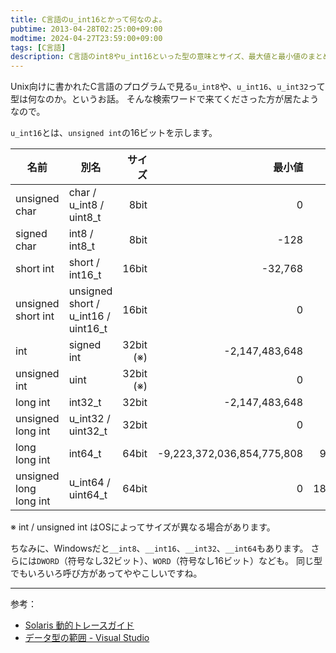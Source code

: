 ```yaml
---
title: C言語のu_int16とかって何なのよ。
pubtime: 2013-04-28T02:25:00+09:00
modtime: 2024-04-27T23:59:00+09:00
tags: [C言語]
description: C言語のint8やu_int16といった型の意味とサイズ、最大値と最小値のまとめです。
---
```


Unix向けに書かれたC言語のプログラムで見る`u_int8`や、`u_int16`、`u_int32`って型は何なのか。というお話。
そんな検索ワードで来てくださった方が居たようなので。

`u_int16`とは、`unsigned int`の16ビットを示します。

| 名前                   | 別名                                |    サイズ |                     最小値 |                     最大値 |
|------------------------|-------------------------------------|----------:|---------------------------:|---------------------------:|
| unsigned char          | char / u_int8 / uint8_t             |      8bit |                          0 |                        255 |
| signed char            | int8 / int8_t                       |      8bit |                       -128 |                        127 |
| short int              | short / int16_t                     |     16bit |                    -32,768 |                     32,767 |
| unsigned short int     | unsigned short / u_int16 / uint16_t |     16bit |                          0 |                     65,535 |
| int                    | signed int                          | 32bit (※) |             -2,147,483,648 |              2,147,483,647 |
| unsigned int           | uint                                | 32bit (※) |                          0 |              4,294,967,295 |
| long int               | int32_t                             |     32bit |             -2,147,483,648 |              2,147,483,647 |
| unsigned long int      | u_int32 / uint32_t                  |     32bit |                          0 |              4,294,967,295 |
| long long int          | int64_t                             |     64bit | -9,223,372,036,854,775,808 |  9,223,372,036,854,775,807 |
| unsigned long long int | u_int64 / uint64_t                  |     64bit |                          0 | 18,446,744,073,709,551,615 |

※  int / unsigned int はOSによってサイズが異なる場合があります。

ちなみに、Windowsだと`__int8`、`__int16`、`__int32`、`__int64`もあります。
さらには`DWORD`（符号なし32ビット）、`WORD`（符号なし16ビット）なども。
同じ型でもいろいろ呼び方があってややこしいですね。

---

参考：
- [Solaris 動的トレースガイド](https://docs.oracle.com/cd/E19253-01/819-0395/chp-typeopexpr-2/index.html)
- [データ型の範囲 - Visual Studio](http://msdn.microsoft.com/ja-jp/library/vstudio/s3f49ktz.aspx)
